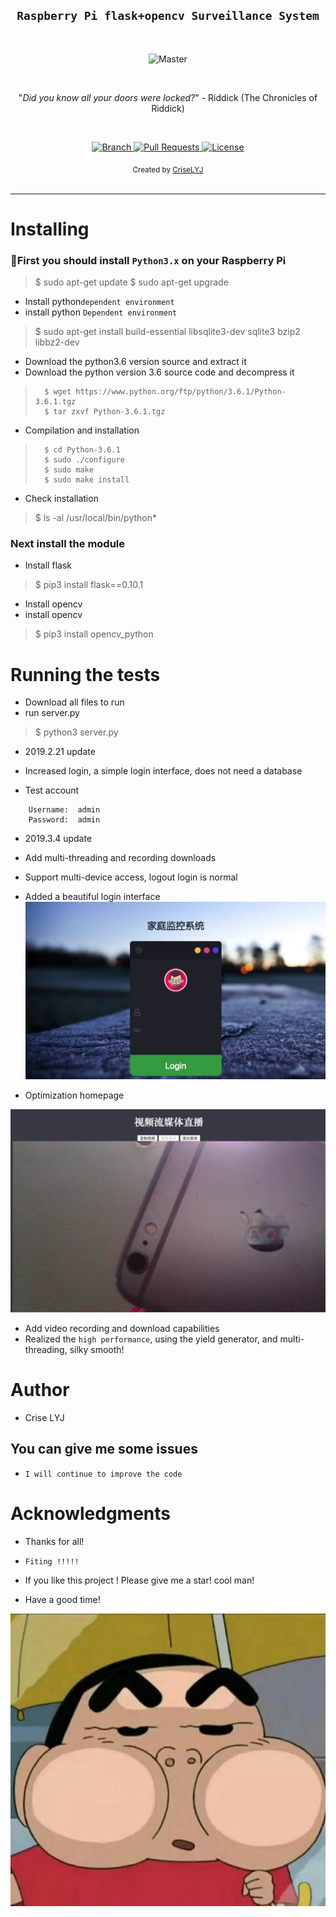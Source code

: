 <h2 align="center"><code>Raspberry Pi flask+opencv Surveillance System</code></h2>

<br>

<p align="center">
    <img src="https://github.com/CriseLYJ/flask-video-streaming-recorder/blob/master/img/main.jpg?raw=true" 
        alt="Master">
</p>

<br>

<p align="center">"<i>Did you know all your doors were locked?</i>" - Riddick (The Chronicles of Riddick)</p>

<br>

<p align="center">
  <a href="https://github.com/CriseLYJ/flask-video-streaming-recorder/tree/master">
    <img src="https://img.shields.io/badge/Branch-master-green.svg?longCache=true"
        alt="Branch">
  </a>
  <a href="https://github.com/CriseLYJ/flask-video-streaming-recorder/pulls">
    <img src="https://img.shields.io/badge/PRs-welcome-brightgreen.svg?longCache=true"
        alt="Pull Requests">
  </a>
  <a href="http://www.gnu.org/licenses/">
    <img src="https://img.shields.io/badge/License-GNU-blue.svg?longCache=true"
        alt="License">
  </a>
</p>

<div align="center">
  <sub>Created by
  <a href="https://criselyj.github.io/">CriseLYJ</a>
</div>

<br>

****

# Installing
### 🐍First you should install ``Python3.x`` on your Raspberry Pi

>   $ sudo  apt-get  update
>   $ sudo  apt-get  upgrade
	
    	
- Install python``dependent environment``
- install python ``Dependent environment``

>    $ sudo apt-get install build-essential libsqlite3-dev sqlite3 bzip2 libbz2-dev

    
- Download the python3.6 version source and extract it
- Download the python version 3.6 source code and decompress it

>    	$ wget https://www.python.org/ftp/python/3.6.1/Python-3.6.1.tgz
>    	$ tar zxvf Python-3.6.1.tgz
  	
- Compilation and installation

>	    $ cd Python-3.6.1
>	    $ sudo ./configure
>	    $ sudo make
>	    $ sudo make install
	    
- Check installation

> 	$ ls -al /usr/local/bin/python*


### Next install the module

- Install flask

> 	$ pip3 install flask==0.10.1
    	
- Install opencv
- install opencv

> $ pip3 install opencv_python
  
# Running the tests

- Download all files to run
- run server.py

> 	$ python3 server.py
    	
 - 2019.2.21 update

 - Increased login, a simple login interface, does not need a database
 
 - Test account
 ```
     Username:  admin
     Password:  admin
 ```
 - 2019.3.4 update
 - Add multi-threading and recording downloads
 - Support multi-device access, logout login is normal
 
 - Added a beautiful login interface
 ![Alt text](./img/login.png)
 
 - Optimization homepage

 ![Alt text](./img/index.jpg)
 
 - Add video recording and download capabilities
 - Realized the ``high performance``, using the yield generator, and multi-threading, silky smooth!
 
# Author
- Crise LYJ

## You can give me some issues

- ``I will continue to improve the code``
  
# Acknowledgments
- Thanks for all!

- ``Fiting !!!!!``

- If you like this project ! Please give me a star! cool man!

- Have a good time!

 ![Alt text](./img/hha.jpeg)
